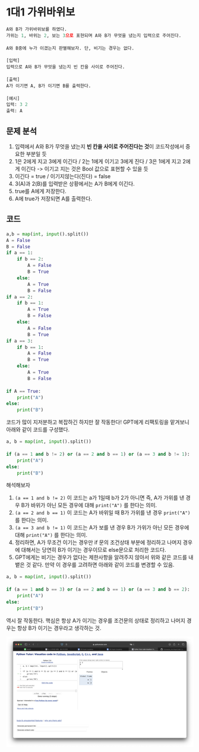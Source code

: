 # 1대1 가위바위보
```python
A와 B가 가위바위보를 하였다.
가위는 1, 바위는 2, 보는 3으로 표현되며 A와 B가 무엇을 냈는지 입력으로 주어진다.

A와 B중에 누가 이겼는지 판별해보자. 단, 비기는 경우는 없다.

[입력]
입력으로 A와 B가 무엇을 냈는지 빈 칸을 사이로 주어진다.

[출력]
A가 이기면 A, B가 이기면 B를 출력한다.

[예시]
입력: 3 2
출력: A
```
## 문제 분석
1. 입력에서 A와 B가 무엇을 냈는지 **빈 칸을 사이로 주어진다는 것**이 코드작성에서 중요한 부분일 듯
2. 1은 2에게 지고 3에게 이긴다 / 2는 1에게 이기고 3에게 진다 / 3은 1에게 지고 2에게 이긴다 -> 이기고 지는 것은 Bool 값으로 표현할 수 있을 듯 
3. 이긴다 = true / 이기지않는다(진다) = false
4. 3(A)과 2(B)를 입력받은 상황에서는 A가 B에게 이긴다.
5. true를 A에게 저장한다.
6. A에 true가 저장되면 A를 출력한다. 

## 코드
```python
a,b = map(int, input().split())
A = False
B = False
if a == 1:
    if b == 2:
        A = False
        B = True
    else:
        A = True
        B = False
if a == 2:
    if b == 1:
        A = True
        B = False
    else:
        A = False
        B = True
if a == 3:
    if b == 1:
        A = False
        B = True
    else:
        A = True
        B = False

if A == True:
    print("A")
else:
    print("B")
```
코드가 많이 지저분하고 복잡하긴 하지만 잘 작동한다!
GPT에게 리팩토링을 맡겨보니 아래와 같이 코드를 구성했다.
```python
a, b = map(int, input().split())

if (a == 1 and b != 2) or (a == 2 and b == 1) or (a == 3 and b != 1):
    print("A")
else:
    print("B")
```
해석해보자

1. `(a == 1 and b != 2)` 이 코드는 a가 1일때 b가 2가 아니면 즉, A가 가위를 낸 경우 B가 바위가 아닌 모든 경우에 대해 `print("A")` 를 한다는 의미. 
2. `(a == 2 and b == 1)` 이 코드는 A가 바위일 때 B가 가위를 낸 경우 `print("A")` 를 한다는 의미.
3. `(a == 3 and b != 1)` 이 코드는 A가 보를 낸 경우 B가 가위가 아닌 모든 경우에 대해 `print("A")` 를 한다는 의미.
4. 정리하면, A가 무조건 이기는 경우만 if 문의 조건상태 부분에 정리하고 나머지 경우에 대해서는 당연히 B가 이기는 경우이므로 else문으로 처리한 코드다. 
5. GPT에게는 비기는 경우가 없다는 제한사항을 알려주지 않아서 위와 같은 코드를 내뱉은 것 같다. 만약 이 경우를 고려하면 아래와 같이 코드를 변경할 수 있음.
```python
a, b = map(int, input().split())

if (a == 1 and b == 3) or (a == 2 and b == 1) or (a == 3 and b == 2):
    print("A")
else:
    print("B")
```
역시 잘 작동한다. 핵심은 항상 A가 이기는 경우를 조건문의 상태로 정리하고 나머지 경우는 항상 B가 이기는 경우라고 생각하는 것. 

![이미지](./images/스크린샷%202024-07-14%20오후%202.47.41.png)